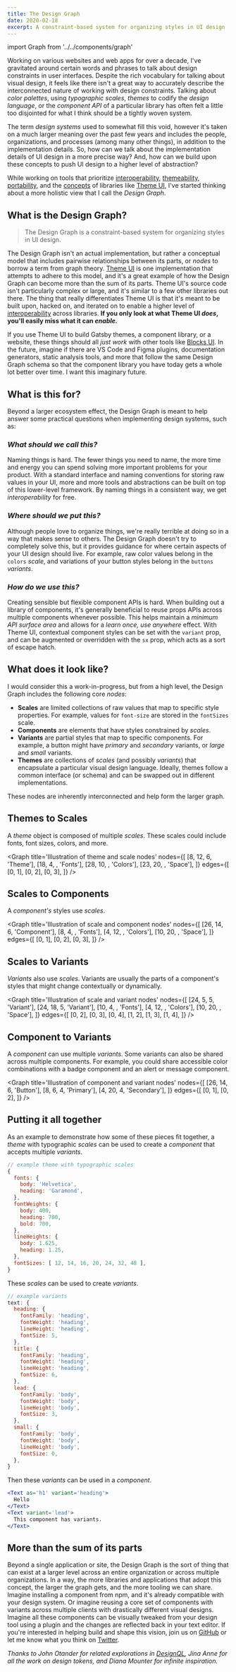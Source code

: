 ```yaml
---
title: The Design Graph
date: 2020-02-18
excerpt: A constraint-based system for organizing styles in UI design
---
```


import Graph from '../../components/graph'

Working on various websites and web apps for over a decade,
I've gravitated around certain words and phrases to talk about design constraints in user interfaces.
Despite the rich vocabulary for talking about visual design,
it feels like there isn't a great way to accurately describe the interconnected nature of working with design constraints.
Talking about _color palettes_, using _typographic scales_,
_themes_ to codify the _design language_,
or the _component API_ of a particular library has often felt a little too disjointed for what I think should be a tightly woven system.

The term _design systems_ used to somewhat fill this void, however it's taken on a much larger meaning over the past few years
and includes the people, organizations, and processes (among many other things), in addition to the implementation details.
So, how can we talk about the implementation details of UI design in a more precise way?
And, how can we build upon these concepts to push UI design to a higher level of abstraction?

While working on tools that prioritize [interoperability](/blog/interoperability), [themeability](/blog/themeability), [portability](/blog/portability), and the [concepts](/blog/a-conceptual-look-at-theming) of libraries like [Theme UI][],
I've started thinking about a more holistic view that I call the _Design Graph_.

## What is the Design Graph?

> The Design Graph is a constraint-based system for organizing styles in UI design.

The Design Graph isn't an actual implementation, but rather a conceptual model
that includes pairwise relationships between its parts, or _nodes_ to borrow a term from graph theory.
[Theme UI][] is one implementation that attempts to adhere to this model,
and it's a great example of how the Design Graph can become more than the sum of its parts.
Theme UI's source code isn't particularly complex or large, and it's similar to a few other libraries out there.
The thing that really differentiates Theme UI is that it's meant to be built upon, hacked on, and iterated on to enable a higher level of
[interoperability][] across libraries.
**If you only look at what Theme UI _does_, you'll easily miss what it can _enable._**

If you use Theme UI to build Gatsby themes, a component library, or a website,
these things should all _just work_ with other tools like [Blocks UI][].
In the future, imagine if there are VS Code and Figma plugins, documentation generators, static analysis tools, and more
that follow the same Design Graph schema so that the component library you have today gets a whole lot better over time.
I want this imaginary future.

## What is this for?

Beyond a larger ecosystem effect,
the Design Graph is meant to help answer some practical questions when implementing design systems, such as:

### _What should we call this?_

Naming things is hard.
The fewer things you need to name, the more time and energy you can spend solving more important problems for your product.
With a standard interface and naming conventions for storing raw values in your UI,
more and more tools and abstractions can be built on top of this lower-level framework.
By naming things in a consistent way, we get _interoperability_ for free.

### _Where should we put this?_

Although people love to organize things, we're really terrible at doing so in a way that makes sense to others.
The Design Graph doesn't try to completely solve this, but it provides guidance for where certain aspects of your UI design should live.
For example, raw color values belong in the `colors` _scale_, and variations of your button styles belong in the `buttons` _variants_.

### _How do we use this?_

Creating sensible but flexible component APIs is hard.
When building out a library of components, it's generally beneficial to reuse props APIs across multiple components whenever possible.
This helps maintain a _minimum API surface area_ and allows for a _learn once, use anywhere_ effect.
With Theme UI,
contextual component styles can be set with the `variant` prop, and can be augmented or overridden with the `sx` prop, which acts as a sort of escape hatch.

## What does it look like?

I would consider this a work-in-progress, but from a high level, the Design Graph includes the following core _nodes_:

- **Scales** are limited collections of raw values that map to specific style properties.
  For example, values for `font-size` are stored in the `fontSizes` scale.
- **Components** are elements that have styles constrained by _scales_.
- **Variants** are partial styles that map to specific components.
  For example, a button might have _primary_ and _secondary_ variants, or _large_ and _small_ variants.
- **Themes** are collections of _scales_ (and possibly _variants_) that encapsulate a particular visual design language.
  Ideally, themes follow a common interface (or schema) and can be swapped out in different implementations.

These nodes are inherently interconnected and help form the larger graph.

## Themes to Scales

A _theme_ object is composed of multiple _scales_. These scales could include fonts, font sizes, colors, and more.

<Graph
title='Illustration of theme and scale nodes'
nodes={[
[8, 12, 6, 'Theme'],
[18, 4, , 'Fonts'],
[28, 10, , 'Colors'],
[23, 20, , 'Space'],
]}
edges={[
[0, 1],
[0, 2],
[0, 3],
]}
/>

## Scales to Components

A _component's_ styles use _scales_.

<Graph
title='Illustration of scale and component nodes'
nodes={[
[26, 14, 6, 'Component'],
[8, 4, , 'Fonts'],
[4, 12, , 'Colors'],
[10, 20, , 'Space'],
]}
edges={[
[0, 1],
[0, 2],
[0, 3],
]}
/>

## Scales to Variants

_Variants_ also use _scales_.
Variants are usually the parts of a component's styles that might change contextually or dynamically.

<Graph
title='Illustration of scale and variant nodes'
nodes={[
[24, 5, 5, 'Variant'],
[24, 18, 5, 'Variant'],
[10, 4, , 'Fonts'],
[4, 12, , 'Colors'],
[10, 20, , 'Space'],
]}
edges={[
[0, 2],
[0, 3],
[0, 4],
[1, 2],
[1, 3],
[1, 4],
]}
/>

## Component to Variants

A _component_ can use multiple _variants_. Some variants can also be shared across multiple components.
For example, you could share accessible color combinations with a badge component and an alert or message component.

<Graph
title='Illustration of component and variant nodes'
nodes={[
[26, 14, 6, 'Button'],
[8, 6, 4, 'Primary'],
[4, 20, 4, 'Secondary'],
]}
edges={[
[0, 1],
[0, 2],
]}
/>

## Putting it all together

As an example to demonstrate how some of these pieces fit together, a _theme_ with typographic _scales_ can be used to create a _component_ that accepts multiple _variants_.

```js
// example theme with typographic scales
{
  fonts: {
    body: 'Helvetica',
    heading: 'Garamond',
  },
  fontWeights: {
    body: 400,
    heading: 700,
    bold: 700,
  },
  lineHeights: {
    body: 1.625,
    heading: 1.25,
  },
  fontSizes: [ 12, 14, 16, 20, 24, 32, 48 ],
}
```

These _scales_ can be used to create _variants_.

```js
// example variants
text: {
  heading: {
    fontFamily: 'heading',
    fontWeight: 'heading',
    lineHeight: 'heading',
    fontSize: 5,
  },
  title: {
    fontFamily: 'heading',
    fontWeight: 'heading',
    lineHeight: 'heading',
    fontSize: 6,
  },
  lead: {
    fontFamily: 'body',
    fontWeight: 'body',
    lineHeight: 'body',
    fontSize: 3,
  },
  small: {
    fontFamily: 'body',
    fontWeight: 'body',
    lineHeight: 'body',
    fontSize: 0,
  },
}
```

Then these _variants_ can be used in a _component_.

```jsx
<Text as='h1' variant='heading'>
  Hello
</Text>
<Text variant='lead'>
  This component has variants.
</Text>
```

## More than the sum of its parts

Beyond a single application or site, the Design Graph is the sort of thing that can exist at a larger level across an entire organization or across multiple organizations.
In a way, the more libraries and applications that adopt this concept, the larger the graph gets,
and the more tooling we can share.
Imagine installing a component from npm, and it's already compatible with your design system.
Or imagine reusing a core set of components with variants across multiple clients with drastically different visual designs.
Imagine all these components can be visually tweaked from your design tool using a plugin
and the changes are reflected back in your text editor.
If you're interested in helping build and shape this vision, join us on [GitHub](https://github.com/system-ui/theme-ui) or let me know what you think on [Twitter](https://twitter.com/fronty).

_Thanks to John Otander for related explorations in [DesignQL][], Jina Anne for all the work on design tokens, and Diana Mounter for infinite inspiration._

[theme ui]: https://theme-ui.com
[specification]: https://theme-ui.com/theme-spec
[interoperability]: /blog/interoperability
[designql]: https://github.com/system-ui/designql
[blocks ui]: https://blocks-ui.com
